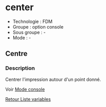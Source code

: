 # center

* Technologie : FDM
* Groupe : option console
* Sous groupe : -
* Mode : -

## Centre

### Description

Centrer l'impression autour d'un point donné.

Voir [Mode console](../console/mode_console.md#options-de-transformation)

[Retour Liste variables](variable_list.md)
